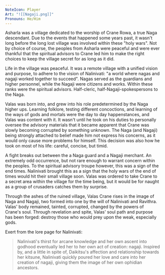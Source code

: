 ```yaml
---
NoteIcon: Player
Art: "![[Nagaji.png]]"
Pronouns: He/Him
---
```

Asharla was a village dedicated to the worship of Crane Rowa, a true Naga descendant. Due to the events that happened some years past, it wasn't long before the long lost village was involved within these "holy wars". Not by choice of course, the peoples from Asharla were peaceful and were ever thankful that the spiritual advisors to Crane led him to make the right choices to keep the village secret for as long as it did.

Life in the village was peaceful. It was a remote village with a unified vision and purpose, to adhere to the vision of Nalinivati: "a world where nagas and nagaji worked together to succeed". Nagas served as the guardians and higher personnel, while the Nagaji were citizens and works. Within these ranks were the spiritual advisors. Half-cleric, half-Nagaji-spokespersons to the Naga.

Valas was born into, and grew into his role predetermined by the Naga higher ups. Learning folklore, testing different concoctions, and learning of the ways of gods and mortals were the day to day happenstances, and Valas was content with it. It wasn't until he took on his duties to personally oversee the advisory materials that it became apparent that Crane was slowly becoming corrupted by something unknown. The Naga (and Nagaji) being strongly attached to belief made him not express his concerns, as it would only cause more problems for himself. This decision was also how he took on most of his life: careful, concise, but timid. 

A fight breaks out between the a Naga guard and a Nagaji merchant. An extremely odd occurrence, but not rare enough to warrant concern within the peoples. To the spiritual advisory troupe however, this was a sign of the end times. Nalinivati brought this as a sign that the holy wars of the end of times would hit their small village soon. Valas was ordered to take Crane to a secret area within the village for the time being, but it would be for naught as a group of crusaders catches them by surprise.

Through the ashes of the ruined village, Valas Crane rises in the image of Naga and Nagaji, two formed into one by the will of Nalinivati and Ravithra. Valas' body remained, tainted, corrupted, changed by the powers of Crane's soul. Through revelation and spite, Valas' soul path and purpose has been forged: destroy those who would prey upon the weak, especially gods.

Exert from the lore page for Nalinivati:
> Nalinivati's thirst for arcane knowledge and her own ascent into godhood eventually led her to her own act of creation: nagaji. Inspired by, and a little in spite of, Daikitsu's affection and relationship towards her kitsune, Nalinivati quickly poured her love and care into her creation of nagaji, giving them the image of her own ophidian ancestors.
